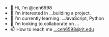 - 👋 Hi, I’m @ceh6598
- 👀 I’m interested in ...building a project.
- 🌱 I’m currently learning ...JavaScript, Python
- 💞️ I’m looking to collaborate on ...
- 📫 How to reach me ...ceh6598@rit.edu

<!---
ceh6598/ceh6598 is a ✨ special ✨ repository because its `README.md` (this file) appears on your GitHub profile.
You can click the Preview link to take a look at your changes.
--->
